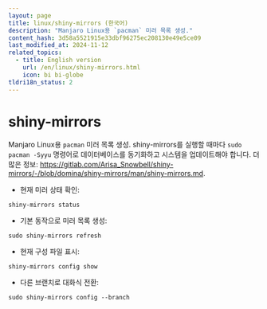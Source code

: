 ```yaml
---
layout: page
title: linux/shiny-mirrors (한국어)
description: "Manjaro Linux용 `pacman` 미러 목록 생성."
content_hash: 3d58a5521915e33dbf96275ec208130e49e5ce09
last_modified_at: 2024-11-12
related_topics:
  - title: English version
    url: /en/linux/shiny-mirrors.html
    icon: bi bi-globe
tldri18n_status: 2
---
```

# shiny-mirrors

Manjaro Linux용 `pacman` 미러 목록 생성.
shiny-mirrors를 실행할 때마다 `sudo pacman -Syyu` 명령어로 데이터베이스를 동기화하고 시스템을 업데이트해야 합니다.
더 많은 정보: <https://gitlab.com/Arisa_Snowbell/shiny-mirrors/-/blob/domina/shiny-mirrors/man/shiny-mirrors.md>.

- 현재 미러 상태 확인:

`shiny-mirrors status`

- 기본 동작으로 미러 목록 생성:

`sudo shiny-mirrors refresh`

- 현재 구성 파일 표시:

`shiny-mirrors config show`

- 다른 브랜치로 대화식 전환:

`sudo shiny-mirrors config --branch`
